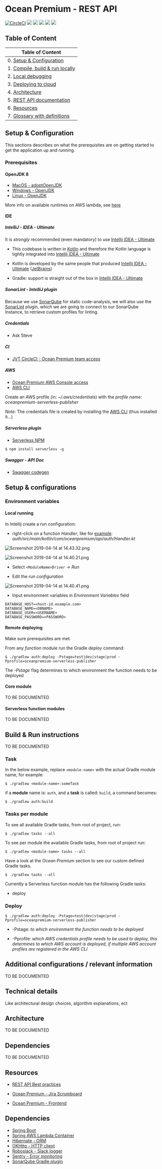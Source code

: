 # Ocean Premium - REST API



[![CircleCI](https://circleci.com/bb/oceanpremium/ocean-premium-api/tree/feature%2Fskeleton.svg?style=svg&circle-token=384a2a280e94bb67b80b424940eb58d7c41b1d69)](https://circleci.com/bb/oceanpremium/ocean-premium-api/tree/feature%2Fskeleton)
![](https://sonar.jongensvantechniek.nl/api/project_badges/measure?project=com.oceanpremium.api&metric=alert_status)
![](https://sonar.jongensvantechniek.nl/api/project_badges/measure?project=com.oceanpremium.api&metric=bugs)
![](https://sonar.jongensvantechniek.nl/api/project_badges/measure?project=com.oceanpremium.api&metric=code_smells)
![](https://sonar.jongensvantechniek.nl/api/project_badges/measure?project=com.oceanpremium.api&metric=coverage)
![](https://sonar.jongensvantechniek.nl/api/project_badges/measure?project=com.oceanpremium.api&metric=vulnerabilities)



## Table of Content

| Table of Content                                                             |
|------------------------------------------------------------------------------|
| 0. [Setup & Configuration](#markdown-header-setup-&-configuration)           |
| 1. [Compile, build & run locally](#markdown-header-compile,-build-&-run)     |
| 2. [Local debugging](#markdown-header-debugging)                             |
| 3. [Deploying to cloud](#markdown-header-deploy)                             |
| 4. [Architecture](#markdown-header-architecture)                             |
| 5. [REST API documentation](#markdown-header-REST-API-documentation)         |
| 6. [Resources](#markdown-header-resources)                                   |
| 7. [Glossary with definitions](Glossary)

## Setup & Configuration

This sections describes on what the prerequisites are on getting started to get the application up and running.

### Prerequisites

#### OpenJDK 8
- [MacOS - adoptOpenJDK](https://adoptopenjdk.net)
- [Windows - OpenJDK](http://jdk.java.net/java-se-ri/8)
- [Linux - OpenJDK](http://openjdk.java.net/install/)

More info on available runtimes on AWS lambda, see [here](https://docs.aws.amazon.com/lambda/latest/dg/lambda-runtimes.html)

#### IDE

##### IntelliJ - IDEA - Ultimate

It is _strongly_ recommended (even mandatory) to use [Intellij IDEA - Ultimate](https://www.jetbrains.com/idea/)

- This codebase is written in [Kotlin](https://kotlinlang.org) and therefore the Kotlin language is tightly integrated into [Intellij IDEA - Ultimate](https://www.jetbrains.com/idea/)

- Kotlin is developed by the same people that produced [Intellij IDEA - Ultimate](https://www.jetbrains.com/idea/) ([JetBrains](https://www.jetbrains.com))

- Gradle: support is straight out of the box in [Intellij IDEA - Ultimate](https://www.jetbrains.com/idea/)

##### SonarLint - IntelliJ plugin

Because we use [SonarQube](http://sonarqube.org) for static code-analysis, we will also use the [SonarLint](https://www.sonarlint.org) plugin, which we are going to connect to our SonarQube Instance, to retrieve custom profiles for linting.

##### Credentials

- Ask Steve

##### CI
- [JVT CircleCI - Ocean Premium team access](https://circleci.com/bb/jvt/oceanpremium)

##### AWS
- [Ocean Premium AWS Console access](https://oceanpremium.signin.aws.amazon.com/console)
- [AWS CLI](https://github.com/aws/aws-cli)

Create an AWS profile (in: _~/.aws/credentials_) with the _profile name_: _oceanpremium-serverless-publisher_

*Note*: The credentials file is created by installing the [AWS CLI](https://github.com/aws/aws-cli) (thus installed it...)

##### Serverless plugin

- [Serverless NPM](https://serverless.com)

```shell
$ npm install serverless -g
```

##### Swagger - API Doc

- [Swagger codegen](Swagger-codegen)

## Setup & configurations

### Environment variables

#### Local running

In Intellij create a run configuration:

- right-click on a function _Handler_, like for [example](https://bitbucket.org/oceanpremium/ocean-premium-api/src/571f963fdbe4566a78f2688dd1566ee912cd7680/auth/src/main/kotlin/com/oceanpremium/api/auth/Handler.kt):
_auth/src/main/kotlin/com/oceanpremium/api/auth/Handler.kt_

![Screenshot 2019-04-14 at 14.43.32.png](https://bitbucket.org/repo/qEd965M/images/3090632487-Screenshot%202019-04-14%20at%2014.43.32.png)

![Screenshot 2019-04-14 at 14.40.21.png](https://bitbucket.org/repo/qEd965M/images/1635358268-Screenshot%202019-04-14%20at%2014.40.21.png)

- Select `<ModuleName>Driver` -> _Run_


- Edit the _run configuration_

![Screenshot 2019-04-14 at 14.40.41.png](https://bitbucket.org/repo/qEd965M/images/814402249-Screenshot%202019-04-14%20at%2014.40.41.png)

- Input environment variables in _Environment Variables_ field

```
DATABASE_HOST=<host-id.example.com>
DATABASE_NAME=<DBNAME>
DATABASE_USER=<USERNAME>
DATABASE_PASSWORD=<PASSWORD>
```

#### Remote deploying

Make sure prerequisites are met.

From any _function_ module run the Gradle _deploy_ command:

```shell
$ ./gradlew auth:deploy -Pstage=test|dev|stage|prod -Pprofile=oceanpremium-serverless-publisher
```

The _-Pstage_ flag determines to which environment the function needs to be deployed


#### Core module

TO BE DOCUMENTED

#### Serverless function modules

TO BE DOCUMENTED

## Build & Run instructions

TO BE DOCUMENTED

### Task

In the below example, replace `<module-name>` with the actual Gradle module name, for example:

```shell
$ ./gradlew <module-name>:someTask
```

if a **module** name is: `auth`, and a **task** is called: `build`, a command becomes:

```shell
$ ./gradlew auth:build
```

### Tasks per module

To see all available Gradle tasks, from root of project, run:

```shell
$ ./gradlew tasks --all
```

To see per module the available Gradle tasks, from root of project run:

```shell
$ ./gradlew <module-name> tasks --all
```

Have a look at the _Ocean Premium_ section to see our custom defined Gradle tasks.

```shell
$ ./gradlew tasks --all
```

Currently a Serverless function module has the following Gradle tasks:

- deploy

### Deploy

```shell
$ ./gradlew auth:deploy -Pstage=test|dev|stage|prod -Pprofile=oceanpremium-serverless-publisher
```

- -Pstage: _to which environment the function needs to be deployed_

- -Pprofile: _which AWS credentials profile needs to be used to deploy, this determines to which AWS account is deployed, if multiple AWS account profiles are registered in the AWS CLI_


## Additional configurations / relevant information

TO BE DOCUMENTED

## Technical details

Like architectural design choices, algorithm explanations, ect

## Architecture

TO BE DOCUMENTED

## Dependencies

TO BE DOCUMENTED

## Resources

- [REST API Best practices](https://github.com/tfredrich/RestApiTutorial.com/raw/master/media/RESTful%20Best%20Practices-v1_2.pdf)

- [Ocean Premium - Jira Scrumboard](https://dudesoftechnology.atlassian.net/jira/software/projects/OP/boards/53)

- [Ocean Premium - Frontend]()

## Dependencies

- [Spring Boot](https://spring.io/projects/spring-boot)
- [Spring AWS Lambda Container](https://github.com/awslabs/aws-serverless-java-container)
- [Hibernate - ORM](http://hibernate.org/orm/)
- [OKHttp - HTTP client](https://square.github.io/okhttp/)
- [Roboslack - Slack logger](https://github.com/palantir/roboslack)
- [Sentry - Error monitoring](https://docs.sentry.io/clients/java/)
- [SonarQube Gradle plugin](https://docs.sonarqube.org/display/SCAN/Analyzing+with+SonarQube+Scanner+for+Gradle)